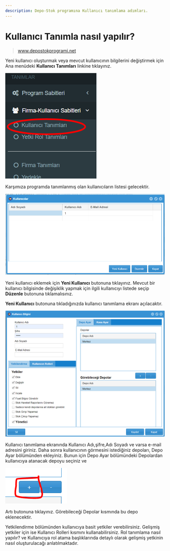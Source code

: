 ```yaml
---
description: Depo-Stok programına Kullanıcı tanımlama adımları.
---
```


# Kullanıcı Tanımla nasıl yapılır?

> www.depostokprogrami.net

Yeni kullanıcı oluşturmak veya mevcut kullanıcının bilgilerini değiştirmek için Ana menüdeki **Kullanıcı Tanımları** linkine tıklayınız.

![Kullanıcı Tanımlama Linki](<../.gitbook/assets/image (14).png>)

Karşımıza programda tanımlanmış olan kullanıcıların listesi gelecektir.&#x20;

![](<../.gitbook/assets/image (15).png>)

Yeni kullanıcı eklemek için  **Yeni Kullanıcı** butonuna tıklayınız. Mevcut bir kullanıcı bilgisinde değişiklik yapmak için ilgili kullanıcıyı listede seçip **Düzenle** butonuna tıklamalısınız.

**Yeni Kullanıcı** butonuna tıkladığınızda kullanıcı tanımlama ekranı açılacaktır.

![](<../.gitbook/assets/image (16).png>)

Kullanıcı tanımlama ekranında Kullanıcı Adı,şifre,Adı Soyadı ve varsa e-mail adresini giriniz. Daha sonra kullanıcının görmesini istediğiniz depoları, Depo Ayar bölümünden ekleyiniz. Bunun için Depo Ayar bölümündeki Depolardan kullanıcıya atanacak depoyu seçiniz ve&#x20;

![](<../.gitbook/assets/image (17).png>)

Artı butonuna tıklayınız. Görebileceği Depolar kısmında bu depo eklenecektir.

Yetkilendirme bölümünden kullanıcıya basit yetkiler verebilirsiniz. Gelişmiş yetkiler için ise Kullanıcı Rolleri kısmını kullanabilirsiniz. Rol tanımlama nasıl yapılır? ve Kullanıcıya rol atama başlıklarında detaylı olarak gelişmiş yetkinin nasıl oluşturulacağı anlatılmaktadır.



